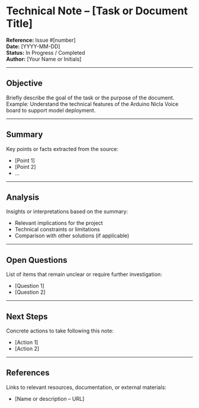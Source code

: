 # Technical Note – [Task or Document Title]

**Reference:** Issue #[number]  
**Date:** [YYYY-MM-DD]  
**Status:** In Progress / Completed  
**Author:** [Your Name or Initials]

---

## Objective

Briefly describe the goal of the task or the purpose of the document.  
Example: Understand the technical features of the Arduino Nicla Voice board to support model deployment.

---

## Summary

Key points or facts extracted from the source:
- [Point 1]
- [Point 2]
- ...

---

## Analysis

Insights or interpretations based on the summary:
- Relevant implications for the project
- Technical constraints or limitations
- Comparison with other solutions (if applicable)

---

## Open Questions

List of items that remain unclear or require further investigation:
- [Question 1]
- [Question 2]

---

## Next Steps

Concrete actions to take following this note:
- [Action 1]
- [Action 2]

---

## References

Links to relevant resources, documentation, or external materials:
- [Name or description – URL]
